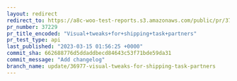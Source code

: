 ```yaml
---
layout: redirect
redirect_to: https://a8c-woo-test-reports.s3.amazonaws.com/public/pr/37229/api/index.html
pr_number: 37229
pr_title_encoded: "Visual+tweaks+for+shipping+task+partners"
pr_test_type: api
last_published: "2023-03-15 01:56:25 +0000"
commit_sha: 662688776d5ddaddbecd84643c53f71bde59da31
commit_message: "Add changelog"
branch_name: update/36977-visual-tweaks-for-shipping-task-partners
---
```

